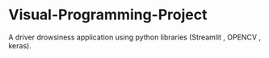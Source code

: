 # Visual-Programming-Project
A driver drowsiness application using python libraries (Streamlit , OPENCV , keras). 
